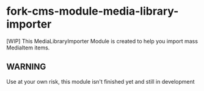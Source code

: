 # fork-cms-module-media-library-importer
[WIP] This MediaLibraryImporter Module is created to help you import mass MediaItem items.

## WARNING

Use at your own risk, this module isn't finished yet and still in development